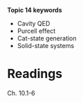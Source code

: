 __Topic 14 keywords__
- Cavity QED
- Purcell effect
- Cat-state generation
- Solid-state systems

# __Readings__
Ch. 10.1-6
